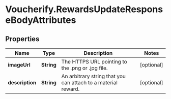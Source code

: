 # Voucherify.RewardsUpdateResponseBodyAttributes

## Properties

Name | Type | Description | Notes
------------ | ------------- | ------------- | -------------
**imageUrl** | **String** | The HTTPS URL pointing to the .png or .jpg file. | [optional] 
**description** | **String** | An arbitrary string that you can attach to a material reward. | [optional] 


